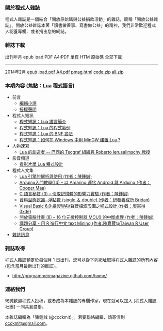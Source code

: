 ### 關於程式人雜誌

程式人雜誌是一個結合「開放原始碼與公益捐款活動」的雜誌，簡稱「開放公益雜誌」。開放公益雜誌本著「讀書做善事、寫書做公益」的精神，我們非常歡迎程式人認養專欄、或者捐出您的網誌。

### 雜誌下載

出刊年月       epub           ipad:PDF      A4:PDF     單頁 HTM     原始碼      全部下載
------------   ----------     -----------   --------   -----------  ----------  -------------
2014年2月      [epub]         [ipad.pdf]    [A4.pdf]   [pmag.html]  [code.zip]  [all.zip]

### 本期內容 (焦點：Lua 程式語言)
* 前言
    * [編輯小語](editor.html)
    * [授權聲明](license.html)
* 程式人短訊
    * [程式短訊：Lua 語言簡介](message1.html)
    * [程式短訊：Lua 的程式範例](message2.html)
    * [程式短訊：Lua 的 BNF 語法](message3.html)
    * [程式短訊：如何在 Windows 中用 MinGW 建置 Lua ?](message2.html)
* 人物速寫
    * [Lua 的創造者 -- 巴西的 Tecgraf 組織與 Roberto Ierusalimschy 教授](people1.html)
* 影音頻道
    * [看影片學 Lua 程式設計](video1.html)
* 程式人文集
    * [Lua 引擎的解析與使用 (作者：陳鍾誠)](article0.html)
    * [Arduino入門教學(14) – 以 Amarino 連接 Android 與 Arduino (作者：Cooper Maa)](article1.html)
    * [C 語言秘技 (3) – 快取記憶體的影響力實驗 (作者：陳鍾誠)](article2.html)
    * [資料型態認識─浮點數 (single ＆ double) (作者：研發養成所 Bridan)](article3.html)
    * [Visual Basic 6.0:繪製WAV聲音檔波形圖之程式設計 (作者：廖憲得 0xde)](article4.html)
    * [開放電腦計畫 (8) – 16 位元微控制器 MCU0 的中斷處理 (作者：陳鍾誠)](article5.html)
    * [講題分享 - 用 R 進行中文 text Mining (作者:陳嘉葳@Taiwan R User Group)](article6.html)
* [雜誌訊息](info.html)

### 雜誌取得

程式人雜誌預定於每個月 1 日出刊，您可以從下列網址取得程式人雜誌的所有內容 (包含當月最新出刊的雜誌)。

* <http://programmermagazine.github.com/home/>

### 連絡我們

竭誠歡迎程式人投稿，或者成為本雜誌的專欄作家，現在就可以加入 [程式人雜誌社團] 一同共襄盛舉。

本雜誌編輯為「陳鍾誠 (@ccckmit)」，若要聯絡編輯，請寄信到 <ccckmit@gmail.com>。

[epub]: ../book/A4.epub
[ipad.pdf]: ../book/ipad.pdf
[A4.pdf]: ../book/A4.pdf
[code.zip]: ../code.zip
[pmag.html]: ../book/pmag.html
[all.zip]: ../archive/gh-pages.zip

